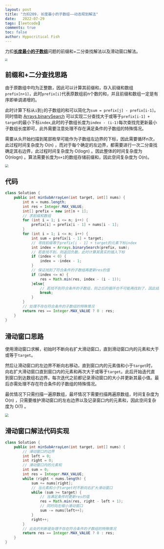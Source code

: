 ```yaml
---
layout: post
title: "力扣209. 长度最小的子数组——动态规划解法"
date:   2022-07-29
tags: [leetcode]
comments: true
toc: false
author: Hypocritical Fish
---
```


力扣[**长度最小的子数组**](https://leetcode.cn/problems/minimum-size-subarray-sum/)问题的前缀和+二分查找解法以及滑动窗口解法。

<!-- more -->

<img src="https://hypofish-crowdfunding.oss-cn-shanghai.aliyuncs.com/myblog/20220729131908.png" style="zoom:50%;" />



## 前缀和+二分查找思路

​		由于原数组中均为正整数，因此可以计算其前缀和，存入前缀和数组`prefix[n+1]`，此时`prefix[i]`代表原数组前n个数的和，并且前缀和数组一定是有序即单调递增的。

​		此时计算下标从`i`到`j`的子数组的和可以简化为`sum = prefix[j] - prefix[i-1]`。同时借助 [Arrays.binarySearch](https://blog.csdn.net/qq_39548700/article/details/113352646) 可以实现二分查找大于或等于`prefix[i-1] + target`的最小下标`index`,此时的子数组长度为`index - (i-1)`每次查找完更新最小子数组长度即可，此外需要注意处理不存在满足条件的子数组的特殊情况。

​		需要从头开始扫描到尾部枚举可能作为子数组左边界的下标，因此需要循环n次，此过程时间复杂度为 O(n) ，而对于每个确定的左边界，都需要进行一次二分查找确定其右边界，此过程时间复杂度为 O(logn) 。因此整体的时间复杂度为 O(nlogn) 。算法需要长度为`n+1`的数组存储前缀和，因此空间复杂度为 O(n)。

<img src="https://hypofish-crowdfunding.oss-cn-shanghai.aliyuncs.com/myblog/20220729135531.png" style="zoom: 67%;" />



## 代码

```java
class Solution {
    public int minSubArrayLen(int target, int[] nums) {
		int n = nums.length;
		int res = Integer.MAX_VALUE;
		int[] prefix = new int[n + 1];
		// 求前缀和数组
		for (int i = 1; i <= n; i++) {
			prefix[i] = prefix[i - 1] + nums[i - 1];
		}
		for (int i = 1; i <= n; i++) {
			int sum = prefix[i - 1] + target;
			// 寻找前缀等于prefix[i - 1] + target的元素下标index
			int index = Arrays.binarySearch(prefix, sum);
			// 若查找不到，则返回负数，此时计算其真实的插入下标
			if (index < 0) {
				index = -index - 1;
			}
			// 保证找到了符合条件的子数组再更新res的值
			if (index <= n) {
				res = Math.min(res, index - (i - 1));
			}else{
                // 若找不到符合条件的子数组，则之后的循环也不可能再找到了，因此结束循环
                break;
            }
		}
		// 处理不存在符合条件的子数组的特殊情况
		return res == Integer.MAX_VALUE ? 0 : res;
    }
}
```





## 滑动窗口思路

​		使用滑动窗口求解，初始时不断向右扩大滑动窗口，直到滑动窗口内的元素和大于或等于`target`。

​		然后让滑动窗口的左边界不断向右移动，直到窗口内的元素值和小于`target`时，向右扩大滑动窗口直到窗口内的元素和再次大于或等于`target`。此后开始迭代直到窗口到达数组右边界。每次迭代之前都记录滑动窗口的大小并更新其最小值。最后亦需处理不存在符合条件的子数组的特殊情况。

​		最优情况下只需扫描一遍原数组，最坏情况下需要扫描两遍原数组，时间复杂度为 O(n) ，只需要维护滑动窗口的左右边界以及记录窗口内的元素和，因此空间复杂度为 O(1) 。

<img src="https://hypofish-crowdfunding.oss-cn-shanghai.aliyuncs.com/myblog/20220729140710.png" style="zoom:67%;" />



## 滑动窗口解法代码实现

```java
class Solution {
    public int minSubArrayLen(int target, int[] nums) {
		// 滑动窗口的边界
		int left = 0;
		int right = 0;
		// 滑动窗口内的元素和
		int sum = 0;
		int res = Integer.MAX_VALUE;
		while (right < nums.length) {
			sum += nums[right];
			// 当元素和小于target时不断向右扩大滑动窗口
			while (sum >= target) {
				// 当满足条件时更新res的值
				res = Math.min(res, right - left + 1);
				// 同时向左缩小滑动窗口
				sum -= nums[left++];
			}
			right++;
		}
		// 此处的判断是处理不存在符合条件的子数组的特殊情况
		return res == Integer.MAX_VALUE ? 0 : res;
    }
}
```

